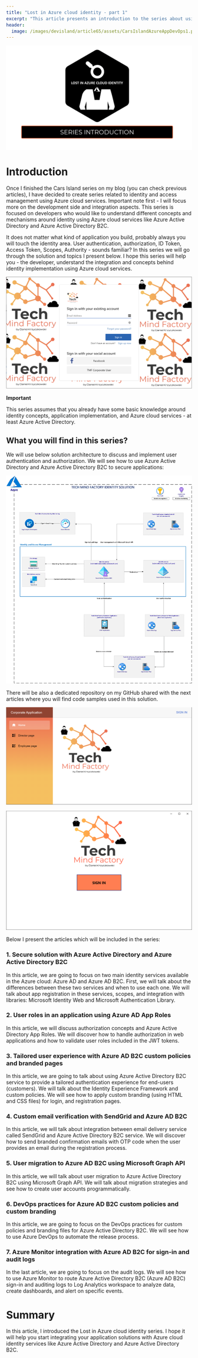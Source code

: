 ```yaml
---
title: "Lost in Azure cloud identity - part 1"
excerpt: "This article presents an introduction to the series about using Azure cloud services for identity management"
header:
  image: /images/devisland/article65/assets/CarsIslandAzureAppDevOps1.png
---
```


<p align="center">
<img src="/images/devisland/article65/assets/CarsIslandAzureAppDevOps1.png?raw=true" alt="Lost in Azure cloud identity - part 1"/>
</p>


# Introduction

Once I finished the Cars Island series on my blog (you can check previous articles), I have decided to create series related to identity and access management using Azure cloud services. Important note first - I will focus more on the development side and integration aspects. This series is focused on developers who would like to understand different concepts and mechanisms around identity using Azure cloud services like Azure Active Directory and Azure Active Directory B2C.

It does not matter what kind of application you build, probably always you will touch the identity area. User authentication, authorization, ID Token, Access Token, Scopes, Authority - sounds familiar? In this series we will go through the solution and topics I present below. I hope this series will help you - the developer, understand the integration and concepts behind identity implementation using Azure cloud services.

<p align="center">
<img src="/images/devisland/article65/assets/CarsIslandAzureAppDevOps5.PNG?raw=true" alt="Image not found"/>
</p>


**Important**

This series assumes that you already have some basic knowledge around identity concepts, application implementation, and Azure cloud services - at least Azure Active Directory.

## What you will find in this series?

We will use below solution architecture to discuss and implement user authentication and authorization. We will see how to use Azure Active Directory and Azure Active Directory B2C to secure applications:

<p align="center">
<img src="/images/devisland/article65/assets/CarsIslandAzureAppDevOps2.png?raw=true" alt="Image not found"/>
</p>

There will be also a dedicated repository on my GitHub shared with the next articles where you will find code samples used in this solution.

<p align="center">
<img src="/images/devisland/article65/assets/CarsIslandAzureAppDevOps3.PNG?raw=true" alt="Image not found"/>
</p>

<p align="center">
<img src="/images/devisland/article65/assets/CarsIslandAzureAppDevOps4.PNG?raw=true" alt="Image not found"/>
</p>

Below I present the articles which will be included in the series:

### 1. Secure solution with Azure Active Directory and Azure Active Directory B2C

In this article, we are going to focus on two main identity services available in the Azure cloud: Azure AD and Azure AD B2C. First, we will talk about the differences between these two services and when to use each one. We will talk about app registration in these services, scopes, and integration with libraries: Microsoft Identity Web and Microsoft Authentication Library.

### 2. User roles in an application using Azure AD App Roles

In this article, we will discuss authorization concepts and Azure Active Directory App Roles. We will discover how to handle authorization in web applications and how to validate user roles included in the JWT tokens.

### 3. Tailored user experience with Azure AD B2C custom policies and branded pages

In this article, we are going to talk about using Azure Active Directory B2C service to provide a tailored authentication experience for end-users (customers). We will talk about the Identity Experience Framework and custom policies. We will see how to apply custom branding (using HTML and CSS files) for login, and registration pages.

### 4. Custom email verification with SendGrid and Azure AD B2C

In this article, we will talk about integration between email delivery service called SendGrid and Azure Active Directory B2C service. We will discover how to send branded confirmation emails with OTP code when the user provides an email during the registration process.

### 5. User migration to Azure AD B2C using Microsoft Graph API

In this article, we will talk about user migration to Azure Active Directory B2C using Microsoft Graph API. We will talk about migration strategies and see how to create user accounts programmatically.

### 6. DevOps practices for Azure AD B2C custom policies and custom branding

In this article, we are going to focus on the DevOps practices for custom policies and branding files for Azure Active Directory B2C. We will see how to use Azure DevOps to automate the release process.

### 7. Azure Monitor integration with Azure AD B2C for sign-in and audit logs

In the last article, we are going to focus on the audit logs. We will see how to use Azure Monitor to route Azure Active Directory B2C (Azure AD B2C) sign-in and auditing logs to Log Analytics workspace to analyze data, create dashboards, and alert on specific events.


# Summary

In this article, I introduced the Lost in Azure cloud identity series. I hope it will help you start integrating your application solutions with Azure cloud identity services like Azure Active Directory and Azure Active Directory B2C.
